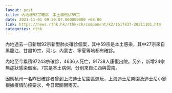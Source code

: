 ```yaml
---
layout: post
title: 內地增92宗確診　本土病例佔59宗
date: 2021-11-01 09:30:07.000000000 +08:00
link: https://news.rthk.hk/rthk/ch/component/k2/1617837-20211101.htm
categories: rthk
---
```


內地過去一日新增92宗新型肺炎確診個案，其中59宗是本土感染，其中27宗來自黑龍江、甘肅10宗，河北、內蒙古、寧夏等地都有確診。

內地至今累積97243宗確診，4636人死亡，91738人康復出院。另外，新增24宗無症狀感染個案，7宗是本土病例，分別來自江西與雲南。

因應杭州一名昨日確診者曾到上海迪士尼園區遊玩，上海迪士尼樂園及迪士尼小鎮根據疫情防控要求，今日起關閉兩天。
